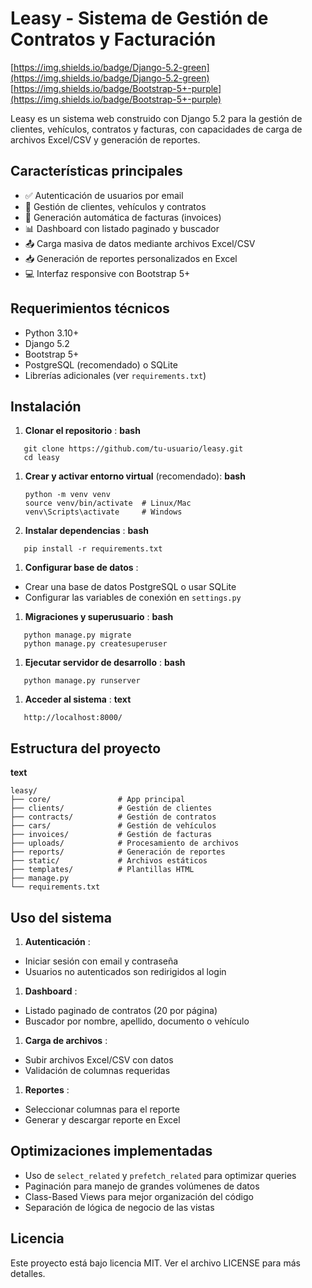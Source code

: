 # Leasy - Sistema de Gestión de Contratos y Facturación

[https://img.shields.io/badge/Django-5.2-green](https://img.shields.io/badge/Django-5.2-green)
[https://img.shields.io/badge/Bootstrap-5+-purple](https://img.shields.io/badge/Bootstrap-5+-purple)

Leasy es un sistema web construido con Django 5.2 para la gestión de clientes, vehículos, contratos y facturas, con capacidades de carga de archivos Excel/CSV y generación de reportes.

## Características principales

* ✅ Autenticación de usuarios por email
* 🚗 Gestión de clientes, vehículos y contratos
* 📄 Generación automática de facturas (invoices)
* 📊 Dashboard con listado paginado y buscador
* 📤 Carga masiva de datos mediante archivos Excel/CSV
* 📥 Generación de reportes personalizados en Excel
* 💻 Interfaz responsive con Bootstrap 5+

## Requerimientos técnicos

* Python 3.10+
* Django 5.2
* Bootstrap 5+
* PostgreSQL (recomendado) o SQLite
* Librerías adicionales (ver `requirements.txt`)

## Instalación

1. **Clonar el repositorio** :
   **bash**

```
   git clone https://github.com/tu-usuario/leasy.git
   cd leasy
```

1. **Crear y activar entorno virtual** (recomendado):
   **bash**

   ```
   python -m venv venv
   source venv/bin/activate  # Linux/Mac
   venv\Scripts\activate     # Windows
   ```
2. **Instalar dependencias** :
   **bash**

```
   pip install -r requirements.txt
```

1. **Configurar base de datos** :

* Crear una base de datos PostgreSQL o usar SQLite
* Configurar las variables de conexión en `settings.py`

1. **Migraciones y superusuario** :
   **bash**

```
   python manage.py migrate
   python manage.py createsuperuser
```

1. **Ejecutar servidor de desarrollo** :
   **bash**

```
   python manage.py runserver
```

1. **Acceder al sistema** :
   **text**

```
   http://localhost:8000/
```

## Estructura del proyecto

**text**

```
leasy/
├── core/               # App principal
├── clients/            # Gestión de clientes
├── contracts/          # Gestión de contratos
├── cars/               # Gestión de vehículos
├── invoices/           # Gestión de facturas
├── uploads/            # Procesamiento de archivos
├── reports/            # Generación de reportes
├── static/             # Archivos estáticos
├── templates/          # Plantillas HTML
├── manage.py
└── requirements.txt
```

## Uso del sistema

1. **Autenticación** :

* Iniciar sesión con email y contraseña
* Usuarios no autenticados son redirigidos al login

1. **Dashboard** :

* Listado paginado de contratos (20 por página)
* Buscador por nombre, apellido, documento o vehículo

1. **Carga de archivos** :

* Subir archivos Excel/CSV con datos
* Validación de columnas requeridas

1. **Reportes** :

* Seleccionar columnas para el reporte
* Generar y descargar reporte en Excel

## Optimizaciones implementadas

* Uso de `select_related` y `prefetch_related` para optimizar queries
* Paginación para manejo de grandes volúmenes de datos
* Class-Based Views para mejor organización del código
* Separación de lógica de negocio de las vistas

## Licencia

Este proyecto está bajo licencia MIT. Ver el archivo LICENSE para más detalles.
